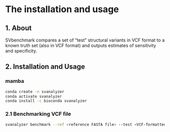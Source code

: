 # The installation and usage

## 1. About

SVbenchmark compares a set of “test” structural variants in VCF format to a known truth set (also in VCF format) and outputs estimates of sensitivity and specificity.

## 2. Installation and Usage

### mamba

```bash
conda create -n svanalyzer
conda activate svanalyzer
conda install -c bioconda svanalyzer
```

### 2.1 Benchmarking VCF file

```bash
svanalyzer benchmark --ref <reference FASTA file> --test <VCF-formatted file of variants to test> --truth <VCF-formatted file of true variants>
```